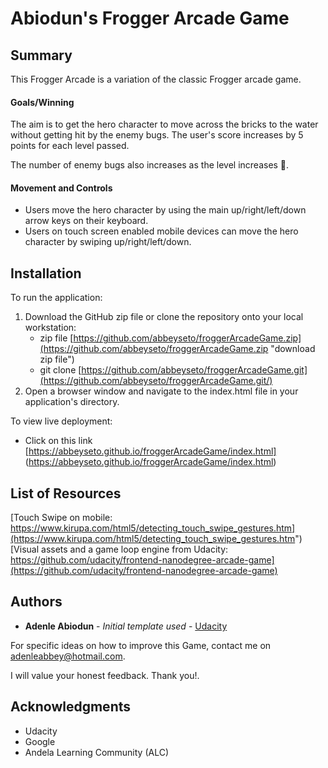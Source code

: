 
# Abiodun's Frogger Arcade Game

## Summary
This Frogger Arcade is a variation of the classic Frogger arcade game.

#### Goals/Winning
The aim is to get the hero character to move across the bricks to the water without getting hit by the enemy bugs. The user's score increases by 5 points for each level passed. 

The number of enemy bugs also increases as the level increases 🤪.

#### Movement and Controls
* Users move the hero character by using the main up/right/left/down arrow keys on their keyboard.
* Users on touch screen enabled mobile devices can move the hero character by swiping up/right/left/down.

## Installation
To run the application:

1. Download the GitHub zip file or clone the repository onto your local workstation:
	* zip file [https://github.com/abbeyseto/froggerArcadeGame.zip](https://github.com/abbeyseto/froggerArcadeGame.zip "download zip file")
	* git clone [https://github.com/abbeyseto/froggerArcadeGame.git](https://github.com/abbeyseto/froggerArcadeGame.git/)
2. Open a browser window and navigate to the index.html file in your application's directory.

To view live deployment:

* Click on this link [https://abbeyseto.github.io/froggerArcadeGame/index.html] (https://abbeyseto.github.io/froggerArcadeGame/index.html)


## List of Resources
[Touch Swipe on mobile: https://www.kirupa.com/html5/detecting_touch_swipe_gestures.htm](https://www.kirupa.com/html5/detecting_touch_swipe_gestures.htm")  
[Visual assets and a game loop engine from Udacity: https://github.com/udacity/frontend-nanodegree-arcade-game](https://github.com/udacity/frontend-nanodegree-arcade-game)

## Authors

* **Adenle Abiodun** - *Initial template used* - [Udacity](https://www.udacity.com/)

For specific ideas on how to improve this Game, contact me on adenleabbey@hotmail.com.

I will value your honest feedback. Thank you!.

## Acknowledgments

* Udacity
* Google
* Andela Learning Community (ALC)